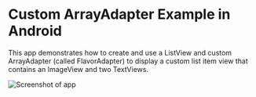 # Custom ArrayAdapter Example in Android

This app demonstrates how to create and use a ListView and custom ArrayAdapter (called FlavorAdapter) to display a custom list item view that contains an ImageView and two TextViews.

![Screenshot of app](http://i.imgur.com/V47Qyfm.png?2)
